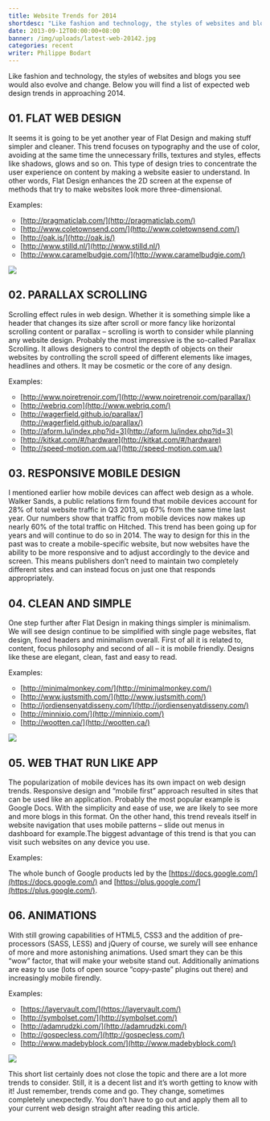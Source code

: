 ```yaml
---
title: Website Trends for 2014
shortdesc: "Like fashion and technology, the styles of websites and blogs you see would also evolve and change. Below you will find a list of expected web design trends in approaching 2014."
date: 2013-09-12T00:00:00+08:00
banner: /img/uploads/latest-web-20142.jpg
categories: recent
writer: Philippe Bodart
---
```


<style>
img {max-width:100%;}
ul li {list-style: circle !important;}  
</style>

Like fashion and technology, the styles of websites and blogs you see would also evolve and change. Below you will find a list of expected web design trends in approaching 2014.

## 01. FLAT WEB DESIGN

It seems it is going to be yet another year of Flat Design and making stuff simpler and cleaner. This trend focuses on typography and the use of color, avoiding at the same time the unnecessary frills, textures and styles, effects like shadows, glows and so on. This type of design tries to concentrate the user experience on content by making a website easier to understand. In other words, Flat Design enhances the 2D screen at the expense of methods that try to make websites look more three-dimensional.

Examples:

* [http://pragmaticlab.com/](http://pragmaticlab.com/)
* [http://www.coletownsend.com/](http://www.coletownsend.com/)
* [http://oak.is/](http://oak.is/)
* [http://www.stilld.nl/](http://www.stilld.nl/)
* [http://www.caramelbudgie.com/](http://www.caramelbudgie.com/)

<img src="/img/uploads/flat-1-custom.jpg"/>

## 02. PARALLAX SCROLLING

Scrolling effect rules in web design. Whether it is something simple like a header that changes its size after scroll or more fancy like horizontal scrolling content or parallax – scrolling is worth to consider while planning any website design. Probably the most impressive is the so-called Parallax Scrolling. It allows designers to control the depth of objects on their websites by controlling the scroll speed of different elements like images, headlines and others. It may be cosmetic or the core of any design.

Examples:

* [http://www.noiretrenoir.com/](http://www.noiretrenoir.com/parallax/)
* [http://webriq.com](http://www.webriq.com/)
* [http://wagerfield.github.io/parallax/](http://wagerfield.github.io/parallax/)
* [http://aform.lu/index.php?id=3](http://aform.lu/index.php?id=3)
* [http://kitkat.com/#/hardware](http://kitkat.com/#/hardware)
* [http://speed-motion.com.ua/](http://speed-motion.com.ua/)

## 03. RESPONSIVE MOBILE DESIGN

I mentioned earlier how mobile devices can affect web design as a whole. Walker Sands, a public relations firm found that mobile devices account for 28% of total website traffic in Q3 2013, up 67% from the same time last year. Our numbers show that traffic from mobile devices now makes up nearly 60% of the total traffic on Hitched. This trend has been going up for years and will continue to do so in 2014. The way to design for this in the past was to create a mobile-specific website, but now websites have the ability to be more responsive and to adjust accordingly to the device and screen. This means publishers don’t need to maintain two completely different sites and can instead focus on just one that responds appropriately.

## 04. CLEAN AND SIMPLE

One step further after Flat Design in making things simpler is minimalism. We will see design continue to be simplified with single page websites, flat design, fixed headers and minimalism overall. First of all it is related to, content, focus philosophy and second of all – it is mobile friendly. Designs like these are elegant, clean, fast and easy to read.

Examples:

* [http://minimalmonkey.com/](http://minimalmonkey.com/)
* [http://www.justsmith.com/](http://www.justsmith.com/)
* [http://jordiensenyatdisseny.com/](http://jordiensenyatdisseny.com/)
* [http://minnixio.com/](http://minnixio.com/)
* [http://wootten.ca/](http://wootten.ca/)

<img src="/img/uploads/clean-1-custom.jpg"/>

## 05. WEB THAT RUN LIKE APP

The popularization of mobile devices has its own impact on web design trends. Responsive design and “mobile first” approach resulted in sites that can be used like an application. Probably the most popular example is Google Docs. With the simplicity and ease of use, we are likely to see more and more blogs in this format. On the other hand, this trend reveals itself in website navigation that uses mobile patterns – slide out menus in dashboard for example.The biggest advantage of this trend is that you can visit such websites on any device you use.

Examples:

The whole bunch of Google products led by the [https://docs.google.com/](https://docs.google.com/) and [https://plus.google.com/](https://plus.google.com/).

## 06. ANIMATIONS

With still growing capabilities of HTML5, CSS3 and the addition of pre-processors (SASS, LESS) and jQuery of course, we surely will see enhance of more and more astonishing animations. Used smart they can be this “wow” factor, that will make your website stand out. Additionally animations are easy to use (lots of open source “copy-paste” plugins out there) and increasingly mobile firendly.

Examples:

* [https://layervault.com/](https://layervault.com/)
* [http://symbolset.com/](http://symbolset.com/)
* [http://adamrudzki.com/](http://adamrudzki.com/)
* [http://gospecless.com/](http://gospecless.com/)
* [http://www.madebyblock.com/](http://www.madebyblock.com/)

<img src="/img/uploads/animacje-2-custom.jpg"/>

This short list certainly does not close the topic and there are a lot more trends to consider. Still, it is a decent list and it’s worth getting to know with it! Just remember, trends come and go. They change, sometimes completely unexpectedly. You don’t have to go out and apply them all to your current web design straight after reading this article.